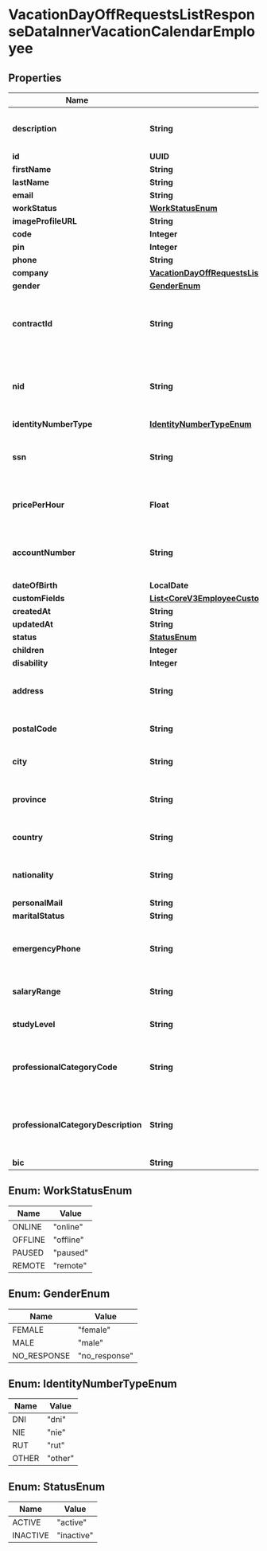

# VacationDayOffRequestsListResponseDataInnerVacationCalendarEmployee


## Properties

| Name | Type | Description | Notes |
|------------ | ------------- | ------------- | -------------|
|**description** | **String** | The description of the employee |  [optional] |
|**id** | **UUID** |  |  [optional] |
|**firstName** | **String** |  |  [optional] |
|**lastName** | **String** |  |  [optional] |
|**email** | **String** |  |  [optional] |
|**workStatus** | [**WorkStatusEnum**](#WorkStatusEnum) |  |  [optional] |
|**imageProfileURL** | **String** |  |  [optional] |
|**code** | **Integer** |  |  [optional] |
|**pin** | **Integer** |  |  [optional] |
|**phone** | **String** |  |  [optional] |
|**company** | [**VacationDayOffRequestsListResponseDataInnerVacationCalendarEmployeeCompany**](VacationDayOffRequestsListResponseDataInnerVacationCalendarEmployeeCompany.md) |  |  [optional] |
|**gender** | [**GenderEnum**](#GenderEnum) |  |  [optional] |
|**contractId** | **String** | The identifier of your internal employee contract |  [optional] |
|**nid** | **String** | The National Identity Document of the employee |  [optional] |
|**identityNumberType** | [**IdentityNumberTypeEnum**](#IdentityNumberTypeEnum) |  |  [optional] |
|**ssn** | **String** | The Social Security Number of the employee |  [optional] |
|**pricePerHour** | **Float** | The Price per hour of the employee |  [optional] |
|**accountNumber** | **String** | The Account Number of the employee |  [optional] |
|**dateOfBirth** | **LocalDate** |  |  [optional] |
|**customFields** | [**List&lt;CoreV3EmployeeCustomFieldsInner&gt;**](CoreV3EmployeeCustomFieldsInner.md) |  |  [optional] |
|**createdAt** | **String** |  |  [optional] |
|**updatedAt** | **String** |  |  [optional] |
|**status** | [**StatusEnum**](#StatusEnum) |  |  [optional] |
|**children** | **Integer** |  |  [optional] |
|**disability** | **Integer** |  |  [optional] |
|**address** | **String** | The Address of the employee |  [optional] |
|**postalCode** | **String** | The postal code of the employee |  [optional] |
|**city** | **String** | The city of the employee |  [optional] |
|**province** | **String** | The province of the employee |  [optional] |
|**country** | **String** | The country of the employee |  [optional] |
|**nationality** | **String** | The nationality of the employee |  [optional] |
|**personalMail** | **String** |  |  [optional] |
|**maritalStatus** | **String** |  |  [optional] |
|**emergencyPhone** | **String** | The emergency phone of the employee |  [optional] |
|**salaryRange** | **String** | The salary range of the employee |  [optional] |
|**studyLevel** | **String** | The study level of the employee |  [optional] |
|**professionalCategoryCode** | **String** | The professional category code of the employee |  [optional] |
|**professionalCategoryDescription** | **String** | The professional category description of the employee |  [optional] |
|**bic** | **String** |  |  [optional] |



## Enum: WorkStatusEnum

| Name | Value |
|---- | -----|
| ONLINE | &quot;online&quot; |
| OFFLINE | &quot;offline&quot; |
| PAUSED | &quot;paused&quot; |
| REMOTE | &quot;remote&quot; |



## Enum: GenderEnum

| Name | Value |
|---- | -----|
| FEMALE | &quot;female&quot; |
| MALE | &quot;male&quot; |
| NO_RESPONSE | &quot;no_response&quot; |



## Enum: IdentityNumberTypeEnum

| Name | Value |
|---- | -----|
| DNI | &quot;dni&quot; |
| NIE | &quot;nie&quot; |
| RUT | &quot;rut&quot; |
| OTHER | &quot;other&quot; |



## Enum: StatusEnum

| Name | Value |
|---- | -----|
| ACTIVE | &quot;active&quot; |
| INACTIVE | &quot;inactive&quot; |



